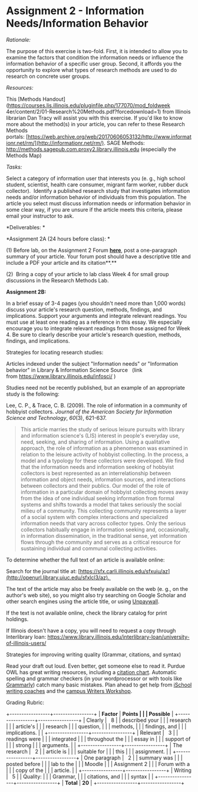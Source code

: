 Assignment 2 - Information Needs/Information Behavior
=====================================================



*Rationale:*

The purpose of this exercise is two-fold. First, it is intended to allow
you to examine the factors that condition the information needs or
influence the information behavior of a specific user group. Second, it
affords you the opportunity to explore what types of research methods
are used to do research on concrete user groups. 

*Resources:*

This [Methods
Handout](https://courses.lis.illinois.edu/pluginfile.php/177070/mod_foldweek 4er/content/2/01-Research%20Methods.pdf?forcedownload=1) from
Illinois librarian Dan Tracy will assist you with this exercise. If
you\'d like to know more about the method(s) in your article, you can
refer to these Research Methods
portals: [https://web.archive.org/web/20170606053132/http://www.informationr.net/rm/](http://informationr.net/rm/).
SAGE Methods: <http://methods.sagepub.com.proxy2.library.illinois.edu>
(especially the Methods Map)

*Tasks:*


Select a category of information user that interests you (e. g., high
school student, scientist, health care consumer, migrant farm worker,
rubber duck collector).  Identify a published research study that
investigates information needs and/or information behavior of
individuals from this population. The article you select must discuss
information needs or information behavior in some clear way, if you are
unsure if the article meets this criteria, please email your instructor
to ask.

*Deliverables: *

*Assignment 2A (24 hours before class): *

\(1) Before lab, on the Assignment 2
Forum **[here](https://courses.ischool.illinois.edu/mod/forum/view.php?id=305283)**,
post a one-paragraph summary of your article. Your forum post should
have a descriptive title and include a PDF your article and its
citation**.** 

(2)  Bring a copy of your article to lab class Week 4 for small group
discussions in the Research Methods Lab.

**Assignment 2B:**

In a brief essay of 3-4 pages (you shouldn\'t need more than 1,000
words) discuss your article\'s research question, methods, findings, and
implications. Support your arguments and integrate relevant
readings. You must use at least one reading as a reference in this
essay. We especially encourage you to integrate relevant readings from
those assigned for Week 4. Be sure to clearly describe your article's
research question, methods, findings, and implications. 

Strategies for locating research studies:

Articles indexed under the subject "Information needs" or "Information
behavior" in Library & Information Science Source   (link
from <https://www.library.illinois.edu/infosci/> )

Studies need not be recently published, but an example of an appropriate
study is the following:

Lee, C. P., & Trace, C. B. (2009). The role of information in a
community of hobbyist collectors. *Journal of the American Society for
Information Science and Technology*, *60*(3), 621-637.

> This article marries the study of serious leisure pursuits with
> library and information science's (LIS) interest in people's
> everyday use, need, seeking, and sharing of information. Using a
> qualitative approach, the role of information as a phenomenon was
> examined in relation to the leisure activity of hobbyist
> collecting. In the process, a model and a typology for these
> collectors were developed. We find that the information needs and
> information seeking of hobbyist collectors is best represented as an
> interrelationship between information and object needs, information
> sources, and interactions between collectors and their publics. Our
> model of the role of information in a particular domain of hobbyist
> collecting moves away from the idea of one individual seeking
> information from formal systems and shifts towards a model that
> takes seriously the social milieu of a community. This collecting
> community represents a layer of a social system with complex
> interactions and specialized information needs that vary across
> collector types. Only the serious collectors habitually engage in
> information seeking and, occasionally, in information dissemination,
> in the traditional sense, yet information flows through the
> community and serves as a critical resource for sustaining
> individual and communal collecting activities.

To determine whether the full text of an article is available online: 

Search for the journal title
at: [https://sfx.carli.illinois.edu/sfxuiu/az](http://openurl.library.uiuc.edu/sfxlcl3/az). 

The text of the article may also be freely available on the web (e. g.,
on the author's web site), so you might also try searching on Google
Scholar and other search engines using the article title, or using
[Unpaywall](http://unpaywall.org).  

If the text is not available online, check the library catalog for print
holdings. 

If Illinois doesn\'t have a copy, you will need to request a copy
through Interlibrary
loan: <https://www.library.illinois.edu/interlibrary-loan/university-of-illinois-users/>

Strategies for improving writing quality (Grammar, citations, and
syntax)

Read your draft out loud. Even better, get someone else to read it.
Purdue OWL has great writing resources, including a [citation
chart](https://owl.purdue.edu/owl/research_and_citation/using_research/citation_style_chart.html). Automatic
spelling and grammar checkers (in your wordprocessor or with tools like
[Grammarly](https://webstore.illinois.edu/shop/product.aspx?zpid=3397))
catch many basic mistakes. Plan ahead to get help from [iSchool writing
coaches](https://courses.ischool.illinois.edu/course/view.php?id=1705) and
the [campus Writers Workshop](http://www.cws.illinois.edu/workshop/).

Grading Rubric:

+-----------------+-----------------+
| **Factor**      | **Points        |
|                 | Possible**      |
+-----------------+-----------------+
| Clearly         |   8             |
| described your  |                 |
| research        |                 |
| article's       |                 |
| research        |                 |
| question,       |                 |
| methods,        |                 |
| findings, and   |                 |
| implications.   |                 |
+-----------------+-----------------+
| Relevant        |   3             |
| readings were   |                 |
| integrated      |                 |
| throughout the  |                 |
| essay in        |                 |
| support of      |                 |
| strong          |                 |
| arguments.      |                 |
+-----------------+-----------------+
| The research    |   2             |
| article is      |                 |
| suitable for    |                 |
| this            |                 |
| assignment.     |                 |
+-----------------+-----------------+
| One paragraph   |   2             |
| summary was     |                 |
| posted before   |                 |
| lab to the      |                 |
| Moodle          |                 |
| Assignment 2    |                 |
| Forum with a    |                 |
| copy of the     |                 |
| article.        |                 |
+-----------------+-----------------+
| Writing         |   5             |
| Quality:        |                 |
| Grammar,        |                 |
| citations, and  |                 |
| syntax          |                 |
+-----------------+-----------------+
| **Total**       | **20**          |
+-----------------+-----------------+

